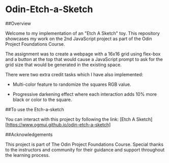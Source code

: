 # Odin-Etch-a-Sketch

##Overview

Welcome to my implementation of an "Etch A Sketch" toy. 
This repository showcases my work on the 2nd JavaScript project as part of the Odin Project Foundations Course.

The assignment was to create a webpage with a 16x16 grid using flex-box and a button at the top that would cause a JavaScript prompt to ask for the grid size that would be generated in the existing space.

There were two extra credit tasks which I have also implemented:

- Multi-color feature to randomize the squares RGB value.

- Progressive darkening effect where each interaction adds 10% more black or color to the square.

##To use the Etch-a-sketch

You can interact with this project by following the link: [Etch A Sketch][https://www.ogmui.github.io/odin-etch-a-sketch]

##Acknowledgements

This project is part of The Odin Project Foundations Course. Special thanks to the instructors and community for their guidance and support throughout the learning process.